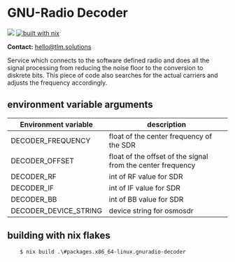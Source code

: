 # GNU-Radio Decoder

![](https://img.shields.io/endpoint?url=https%3A%2F%2Fhydra.hq.c3d2.de%2Fjob%2Fdvb-dump%2Fradio-conf%2Fdefault.x86_64-linux%2Fshield) [![built with nix](https://builtwithnix.org/badge.svg)](https://builtwithnix.org)

**Contact:** <hello@tlm.solutions>

Service which connects to the software defined radio and does all the signal processing from reducing the noise floor to the conversion to diskrete bits. This piece of code also searches for the actual carriers and adjusts the frequency accordingly.

## environment variable arguments

Environment variable | description
---|---
DECODER\_FREQUENCY | float of the center frequency of the SDR
DECODER\_OFFSET | float of the offset of the signal from the center frequency
DECODER\_RF | int of RF value for SDR 
DECODER\_IF | int of IF value for SDR 
DECODER\_BB | int of BB value for SDR 
DECODER\_DEVICE\_STRING | device string for osmosdr

## building with nix flakes

```
    $ nix build .\#packages.x86_64-linux.gnuradio-decoder
```

